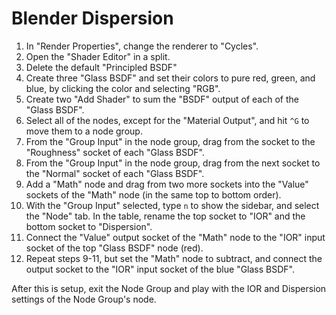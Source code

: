 # Blender Dispersion

1. In "Render Properties", change the renderer to "Cycles".
2. Open the "Shader Editor" in a split.
3. Delete the default "Principled BSDF"
4. Create three "Glass BSDF" and set their colors to pure red, green, and blue, by clicking the color and selecting "RGB".
5. Create two "Add Shader" to sum the "BSDF" output of each of the "Glass BSDF".
6. Select all of the nodes, except for the "Material Output", and hit `^G` to move them to a node group.
7. From the "Group Input" in the node group, drag from the socket to the "Roughness" socket of each "Glass BSDF".
8. From the "Group Input" in the node group, drag from the next socket to the "Normal" socket of each "Glass BSDF".
9. Add a "Math" node and drag from two more sockets into the "Value" sockets of the "Math" node (in the same top to bottom order).
10. With the "Group Input" selected, type `n` to show the sidebar, and select the "Node" tab. In the table, rename the top socket to "IOR" and the bottom socket to "Dispersion".
11. Connect the "Value" output socket of the "Math" node to the "IOR" input socket of the top "Glass BSDF" node (red).
12. Repeat steps 9-11, but set the "Math" node to subtract, and connect the output socket to the "IOR" input socket of the blue "Glass BSDF".

After this is setup, exit the Node Group and play with the IOR and Dispersion settings of the Node Group's node.